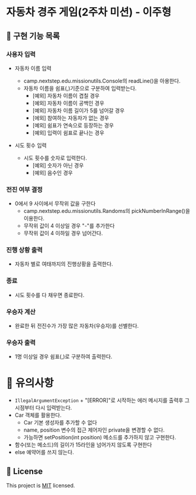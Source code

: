 # 자동차 경주 게임(2주차 미션) - 이주형

## 🚗 구현 기능 목록

### 사용자 입력
- 자동차 이름 입력
    - camp.nextstep.edu.missionutils.Console의 readLine()을 아용한다.
    - 자동차 이름을 쉼표(,)기준으로 구분하여 입력받는다.
        - [예외] 자동차 이름이 겹칠 경우
        - [예외] 자동차 이름이 공백인 경우
        - [예외] 자동차 이름 길이가 5를 넘어갈 경우
        - [에외] 참여하는 자동차가 없는 경우
        - [예외] 쉼표가 연속으로 등장하는 경우
        - [예외] 입력이 쉼표로 끝나는 경우


- 시도 횟수 입력
    - 시도 횟수를 숫자로 입력한다.
        - [예외] 숫자가 아닌 경우
        - [예외] 음수인 경우

### 전진 여부 결정
- 0에서 9 사이에서 무작위 값을 구한다
    - camp.nextstep.edu.missionutils.Randoms의 pickNumberInRange()을 이용한다.
    - 무작위 값이 4 이상일 경우 "-"를 추가한다
    - 무작위 값이 4 이하일 경우 넘어간다.

### 진행 상황 출력
- 자동차 별로 여태까지의 진행상황을 출력한다.

### 종료
- 시도 횟수를 다 채우면 종료한다.

### 우승자 계산
- 완료한 뒤 전진수가 가장 많은 자동차(우승자)를 선별한다.

### 우승자 출력
- 1명 이상일 경우 쉼표(,)로 구분하여 출력한다.

# 📍 유의사항
- `IllegalArgumentException` + "[ERROR]"로 시작하는 에러 메시지를 출력후 그 시점부터 다시 입력받는다.
- Car 객체를 활용한다.
    - Car 기본 생성자를 추가할 수 없다
    - name, position 변수의 접근 제어자인 private을 변경할 수 없다.
    - 가능하면 setPosition(int position) 메소드를 추가하지 않고 구현한다.
- 함수(또는 메소드)의 길이가 15라인을 넘어가지 않도록 구현한다
- else 예약어를 쓰지 않는다.

## 📝 License

This project is [MIT](https://github.com/woowacourse/java-racingcar-precourse/blob/master/LICENSE) licensed.
